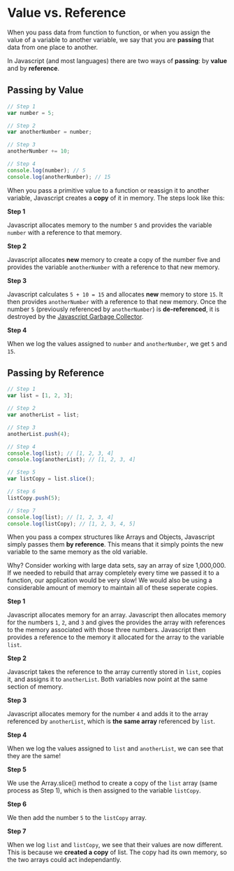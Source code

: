 # Value vs. Reference

When you pass data from function to function, or when you assign the value of a variable to another variable, we say that you are __passing__ that data from one place to another.

In Javascript (and most languages) there are two ways of __passing__: by __value__ and by __reference__.

## Passing by Value

```js
// Step 1
var number = 5;

// Step 2
var anotherNumber = number;

// Step 3
anotherNumber += 10;

// Step 4
console.log(number); // 5
console.log(anotherNumber); // 15
```

When you pass a primitive value to a function or reassign it to another variable,
Javascript creates a __copy__ of it in memory. The steps look like this:

__Step 1__

Javascript allocates memory to the number `5` and provides the variable `number` with a reference to that memory.

__Step 2__

Javascript allocates __new__ memory to create a copy of the number five and provides the variable `anotherNumber` with a reference to that new memory.

__Step 3__

Javascript calculates `5 + 10 = 15` and allocates __new__ memory to store `15`. It then provides `anotherNumber` with a reference to that new memory. Once the number `5` (previously referenced by `anotherNumber`) is __de-referenced__, it is destroyed by the [Javascript Garbage Collector](https://developer.mozilla.org/en-US/docs/Web/JavaScript/Memory_Management).

__Step 4__

When we log the values assigned to `number` and `anotherNumber`, we get `5` and `15`.

## Passing by Reference

```js
// Step 1
var list = [1, 2, 3];

// Step 2
var anotherList = list;

// Step 3
anotherList.push(4);

// Step 4
console.log(list); // [1, 2, 3, 4]
console.log(anotherList); // [1, 2, 3, 4]

// Step 5
var listCopy = list.slice();

// Step 6
listCopy.push(5);

// Step 7
console.log(list); // [1, 2, 3, 4]
console.log(listCopy); // [1, 2, 3, 4, 5]
```

When you pass a compex structures like Arrays and Objects, Javascript simply passes them __by reference__. This means that it simply points the new variable to the same memory as the old variable.

Why? Consider working with large data sets, say an array of size 1,000,000. If we needed to rebuild that array completely every time we passed it to a function, our application would be very slow! We would also be using a considerable amount of memory to maintain all of these seperate copies.

__Step 1__

Javascript allocates memory for an array. Javascript then allocates memory for the numbers `1`, `2`, and `3` and gives the provides the array with references to the memory associated with those three numbers. Javascript then provides a reference to the memory it allocated for the array to the variable `list`.

__Step 2__

Javascript takes the reference to the array currently stored in `list`, copies it, and assigns it to `anotherList`. Both variables now point at the same section of memory.

__Step 3__

Javascript allocates memory for the number `4` and adds it to the array referenced by `anotherList`, which is __the same array__ referenced by `list`.

__Step 4__

When we log the values assigned to `list` and `anotherList`, we can see that they are the same!

__Step 5__

We use the Array.slice() method to create a copy of the `list` array (same process as Step 1), which is then assigned to the variable `listCopy`.

__Step 6__

We then add the number `5` to the `listCopy` array.

__Step 7__

When we log `list` and `listCopy`, we see that their values are now different. This is because we __created a copy__ of list. The copy had its own memory, so the two arrays could act independantly.

